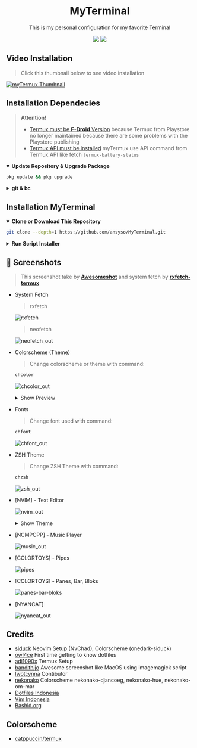 <h1 align="center">MyTerminal</h1>

<p align="center">This is my personal configuration for my favorite Terminal</p>

<p align="center">
  <a href="./LICENSE"><img src="https://img.shields.io/badge/license-GPL-blue.svg"></a>
  <a href="https://github.com/mayTermux/awesomeshot/releases"><img src="https://img.shields.io/github/release/mayTermux/myTermux.svg"></a>
</p>

## Video Installation

> Click this thumbnail below to see video installation

[![myTermux Thumbnail](https://user-images.githubusercontent.com/64394320/170211137-554dfd78-8424-4699-876c-7483b45de068.png)](https://www.youtube.com/watch?v=sYkNxK_44Zg "MyTerminal - Installation")

## Installation Dependecies

> **Attention!**
>
> - [Termux must be **F-Droid** Version](https://f-droid.org/en/packages/com.termux/) because Termux from Playstore no longer maintained because there are some problems with the Playstore publishing
> - [Termux:API must be installed](https://f-droid.org/en/packages/com.termux.api/) myTermux use API command from Termux:API like fetch `termux-battery-status`

  <details open>
  <summary><strong>Update Repository & Upgrade Package</strong></summary>

```bash
pkg update && pkg upgrade
```

  </details>

  <details>
  <summary><strong>git & bc</strong></summary>

- Package `git` for cloning or downloading repository
- Package `bc` for calculate repository size which will be cloning or downloading

```bash
pkg i -y git bc
```

  </details>

## Installation MyTerminal

  <details open>
  <summary><strong>Clone or Download This Repository</strong></summary>

```bash
git clone --depth=1 https://github.com/ansyso/MyTerminal.git
```

  </details>

  <details>
  <summary><strong>Run Script Installer</strong></summary>

- Move to Folder

```bash
cd MyTerminal
```

- export variable `COLUMNS` and `LINES`

> This variable function so that the installer script can read the
> `column` and `row` widths of Termux Application so that later it
> matches the output during the installation process.

```bash
export COLUMNS LINES
```

- Execute Installer

```bash
./install.sh
```

![Error](https://user-images.githubusercontent.com/64394320/170210843-a4ee5203-2892-4083-81a8-fe89981cac80.png)

> If you get error message `Please Zoom Out`.
> Zoom Out on Termux Application then run again the script

> If the row and column widths of the application are correct,
> the script will automatically run, like this:

![banner_out](https://user-images.githubusercontent.com/64394320/170211059-9d740d4f-b657-4da5-a319-a3e09af0be3b.png)

> Then follow the installation until it's finished

  </details>

## :camera_flash: Screenshots

> This screenshot take by [**Awesomeshot**](https://github.com/mayTermux/awesomeshot) and system fetch by [**rxfetch-termux**](https://github.com/mayTermux/rxfetch-termux)

- System Fetch

  > rxfetch

  ![rxfetch](https://user-images.githubusercontent.com/64394320/170211137-554dfd78-8424-4699-876c-7483b45de068.png)

  > neofetch

  ![neofetch_out](https://user-images.githubusercontent.com/64394320/170211168-9e44dab1-7047-4f12-985c-3608b93ee033.png)

- Colorscheme (Theme)

  > Change colorscheme or theme with command:

  ```bash
  chcolor
  ```

  ![chcolor_out](https://user-images.githubusercontent.com/64394320/170211188-69f6317f-31e5-4feb-8422-3b0912ec3f8d.png)

  <details>
  <summary>Show Preview</summary>

  ![colorscheme](https://i.ibb.co/4Vjdk89/out2.png)

  </details>

- Fonts

  > Change font used with command:

  ```bash
  chfont
  ```

  ![chfont_out](https://user-images.githubusercontent.com/64394320/170211200-74ffac55-3181-4b43-9faa-a076ba847a70.png)

- ZSH Theme

  > Change ZSH Theme with command:

  ```bash
  chzsh
  ```

  ![zsh_out](https://user-images.githubusercontent.com/64394320/170211230-059d59be-376b-440c-9fb9-ea3750c983b9.png)

- [NVIM] - Text Editor

  ![nvim_out](https://user-images.githubusercontent.com/64394320/170211252-e11d41cf-7674-40e5-b1f8-11ac3320a83f.png)

  <details>
  <summary>Show Theme</summary>

  ![NvChad Theme](https://i.ibb.co/6DqyPqT/final-text-editor.png)

  </details>

- [NCMPCPP] - Music Player

  ![music_out](https://user-images.githubusercontent.com/64394320/170211279-a26d0f0e-1cf8-4b8b-ae21-8a1a79515574.png)

- [COLORTOYS] - Pipes

  ![pipes](https://user-images.githubusercontent.com/66439853/178114136-25a80169-2413-4a92-ac4b-e0df649da5f2.png)

- [COLORTOYS] - Panes, Bar, Bloks

  ![panes-bar-bloks](https://user-images.githubusercontent.com/66439853/178114094-1e1a9956-46f9-446b-a527-86b61e9c77e0.png)

- [NYANCAT]

  ![nyancat_out](https://user-images.githubusercontent.com/64394320/170211265-40e42967-1aee-40ad-9a39-11e9a45139ee.png)

## Credits

- [siduck](https://github.com/siduck) Neovim Setup (NvChad), Colorscheme (onedark-siduck)
- [owl4ce](https://github.com/owl4ce) First time getting to know dotfiles
- [adi1090x](https://github.com/adi1090x) Termux Setup
- [bandithijo](https://github.com/bandithijo) Awesome screenshot like MacOS using imagemagick script
- [lwotcynna](https://github.com/lwotcynna) Contibutor
- [nekonako](https://github.com/nekonako) Colorscheme nekonako-djancoeg, nekonako-hue, nekonako-om-mar
- [Dotfiles Indonesia](https://t.me/dotfiles_id)
- [Vim Indonesia](https://t.me/VimID)
- [Bashid.org](https://t.me/bashidorg)

## Colorscheme

- [catppuccin/termux](https://github.com/catppuccin/termux)
